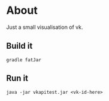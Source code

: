 # About

Just a small visualisation of vk.

## Build it

`gradle fatJar`

## Run it

`java -jar vkapitest.jar <vk-id-here>`
